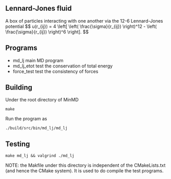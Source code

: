 ## Lennard-Jones fluid

A box of particles interacting with one another via the 12-6 Lennard-Jones potential
$$
  u(r_{ij}) = 4 \left[ \left( \frac{\sigma}{r_{ij}) \right)^12 - \left( \frac{\sigma}{r_{ij}) \right)^6 \right].
$$

## Programs

* md_lj       main MD program
* md_lj_etot  test the conservation of total energy
* force_test  test the consistency of forces

## Building

Under the root directory of MinMD
```
make
```

Run the program as
```
./build/src/bin/md_lj/md_lj
```

## Testing

```
make md_lj && valgrind ./md_lj
```

NOTE: the Makfile under this directory is independent of the CMakeLists.txt (and hence the CMake system).
It is used to do compile the test programs.

